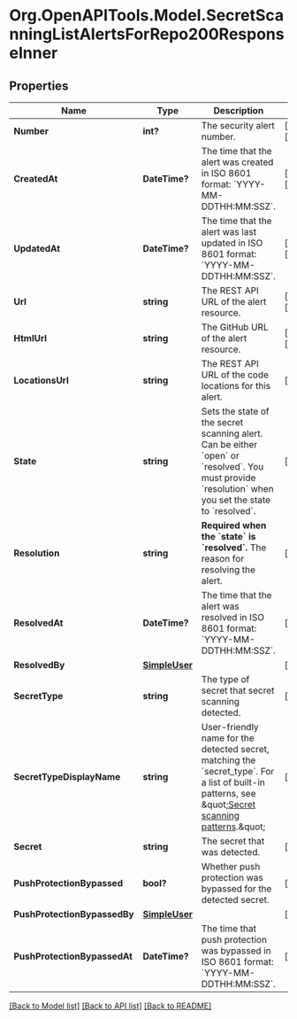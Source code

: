 # Org.OpenAPITools.Model.SecretScanningListAlertsForRepo200ResponseInner

## Properties

Name | Type | Description | Notes
------------ | ------------- | ------------- | -------------
**Number** | **int?** | The security alert number. | [optional] [readonly] 
**CreatedAt** | **DateTime?** | The time that the alert was created in ISO 8601 format: &#x60;YYYY-MM-DDTHH:MM:SSZ&#x60;. | [optional] [readonly] 
**UpdatedAt** | **DateTime?** | The time that the alert was last updated in ISO 8601 format: &#x60;YYYY-MM-DDTHH:MM:SSZ&#x60;. | [optional] [readonly] 
**Url** | **string** | The REST API URL of the alert resource. | [optional] [readonly] 
**HtmlUrl** | **string** | The GitHub URL of the alert resource. | [optional] [readonly] 
**LocationsUrl** | **string** | The REST API URL of the code locations for this alert. | [optional] 
**State** | **string** | Sets the state of the secret scanning alert. Can be either &#x60;open&#x60; or &#x60;resolved&#x60;. You must provide &#x60;resolution&#x60; when you set the state to &#x60;resolved&#x60;. | [optional] 
**Resolution** | **string** | **Required when the &#x60;state&#x60; is &#x60;resolved&#x60;.** The reason for resolving the alert. | [optional] 
**ResolvedAt** | **DateTime?** | The time that the alert was resolved in ISO 8601 format: &#x60;YYYY-MM-DDTHH:MM:SSZ&#x60;. | [optional] 
**ResolvedBy** | [**SimpleUser**](SimpleUser.md) |  | [optional] 
**SecretType** | **string** | The type of secret that secret scanning detected. | [optional] 
**SecretTypeDisplayName** | **string** | User-friendly name for the detected secret, matching the &#x60;secret_type&#x60;. For a list of built-in patterns, see \&quot;[Secret scanning patterns](https://docs.github.com/code-security/secret-scanning/secret-scanning-patterns#supported-secrets-for-advanced-security).\&quot; | [optional] 
**Secret** | **string** | The secret that was detected. | [optional] 
**PushProtectionBypassed** | **bool?** | Whether push protection was bypassed for the detected secret. | [optional] 
**PushProtectionBypassedBy** | [**SimpleUser**](SimpleUser.md) |  | [optional] 
**PushProtectionBypassedAt** | **DateTime?** | The time that push protection was bypassed in ISO 8601 format: &#x60;YYYY-MM-DDTHH:MM:SSZ&#x60;. | [optional] 

[[Back to Model list]](../README.md#documentation-for-models) [[Back to API list]](../README.md#documentation-for-api-endpoints) [[Back to README]](../README.md)

